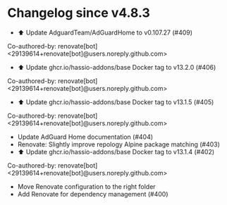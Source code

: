 # Changelog since v4.8.3
- ⬆️ Update AdguardTeam/AdGuardHome to v0.107.27 (#409)

Co-authored-by: renovate[bot] <29139614+renovate[bot]@users.noreply.github.com> 
- ⬆️ Update ghcr.io/hassio-addons/base Docker tag to v13.2.0 (#406)

Co-authored-by: renovate[bot] <29139614+renovate[bot]@users.noreply.github.com> 
- ⬆️ Update ghcr.io/hassio-addons/base Docker tag to v13.1.5 (#405)

Co-authored-by: renovate[bot] <29139614+renovate[bot]@users.noreply.github.com> 
- Update AdGuard Home documentation (#404) 
- Renovate: Slightly improve repology Alpine package matching (#403) 
- ⬆️ Update ghcr.io/hassio-addons/base Docker tag to v13.1.4 (#402)

Co-authored-by: renovate[bot] <29139614+renovate[bot]@users.noreply.github.com> 
- Move Renovate configuration to the right folder 
- Add Renovate for dependency management (#400) 
